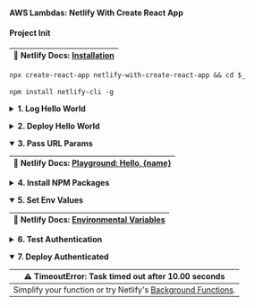 #### AWS Lambdas: Netlify With Create React App  ####

<p></p>

#### Project Init ####

<p></p>

<table>
  <thead>
    <tr><th>
      📖 Netlify Docs: <a href="https://docs.netlify.com/cli/get-started/#installation">Installation</a>
    </th></tr>
  </thead>
</table>

<p></p>

<pre><code>npx create-react-app netlify-with-create-react-app && cd $_</code></pre>

<p></p>

<pre><code>npm install netlify-cli -g</code></pre>

<p></p>

<details closed>
  <summary><strong>1. Log Hello World</strong>
  </summary>

  <p></p>

  <table>
    <thead>
      <tr><th>
        📖 Netlify Docs: <a href="https://docs.netlify.com/functions/build-with-javascript/">Build serverless functions with JavaScript</a>
      </th></tr>
    </thead>
  </table>

  <p></p>

  <table>
    <thead>
      <tr><th>
        📖 Netlify Docs: <a href="https://docs.netlify.com/cli/get-started/#get-started-with-netlify-dev">Get started with Netlify Dev</a>
      </th></tr>
    </thead>
  </table>

  <p></p>

  <table>
    <thead>
      <tr><th>
        📖 Netlify Docs: <a href="https://functions.netlify.com/playground/#hello%2C-world!">Playground: Hello, World!</a>
      </th></tr>
    </thead>
  </table>

  <p></p>

  <pre><code>netlify init</code></pre>

  <p></p>

  <img style="border-radius:10px;max-width:720px" src="../assets/netlify-init.gif"/>

  <p></p>

  <pre><code>netlify functions:create hello-world</code></pre>

  <p></p>

  <img style="border-radius:10px;max-width:720px" src="../assets/netlify-functions-error.gif"/>

  <p></p>

  <img style="border-radius:10px;max-width:420px" src="../assets/netlify-functions-folder.gif"/>

  <p></p>

  <pre><code>netlify functions:create hello-world</code></pre>

  <p></p>

  <img style="border-radius:10px;max-width:720px" src="../assets/netlify-functions-create.gif"/>

  <p></p>

  <pre><code>netlify dev</code></pre>

  <p></p>

  <img style="border-radius:10px;max-width:720px" src="../assets/netlify-dev-8888.gif"/>

  <p></p>

  <img style="border-radius:10px;max-width:720px" src="../assets/netlify-dev-hello.png"/>

  <p></p>

  <img style="border-radius:10px;max-width:720px" src="../assets/netlify-dev-200.gif"/>

  <p></p>

  <table>
    <thead>
      <tr><th>
        ⚠️ Something is already running on port xxxx.
      </th></tr>
    </thead>
    <tbody>
      <tr><td>
        <code>killall node</code> 
      </td></tr>
    </tbody>
  </table>

  <p></p>

</details>

<p></p>

<details closed>
  <summary><strong>2. Deploy Hello World</strong>
  </summary>

  <p></p>

  <pre><code>netlify deploy</code></pre>

  <p></p>

  <img style="border-radius:10px;max-width:720px" src="../assets/netlify-deploy-hello.png"/>

  <p></p>

</details>

<p></p>

<details open>
  <summary><strong>3. Pass URL Params</strong>
  </summary>

  <p></p>

  <table>
    <thead>
      <tr><th>
        📖 Netlify Docs: <a href="https://functions.netlify.com/playground/#hello%2C-%7Bname%7D">Playground: Hello, {name}</a>
      </th></tr>
    </thead>
  </table>

  <p></p>

  </details>

  <p></p>

  <details closed>
  <summary><strong>4. Install NPM Packages</strong>
  </summary>

  <p></p>

  <em>Details in progress.</em>

  <p></p>

</details>

<p></p>

<details open>
  <summary><strong>5. Set Env Values</strong>
  </summary>

  <p></p>

  <table>
    <thead>
      <tr><th>
        📖 Netlify Docs: <a href="https://docs.netlify.com/configure-builds/environment-variables/#declare-variables">Environmental Variables</a>
      </th></tr>
    </thead>
  </table>

  <p></p>

  </details>

  <p></p>

  <details closed>
  <summary><strong>6. Test Authentication</strong>
  </summary>

  <p></p>

  <em>Details in progress.</em>

  <p></p>

</details>

<p></p>

<details open>
  <summary><strong>7. Deploy Authenticated</strong>
  </summary>

  <p></p>


  <table>
    <thead>
      <tr><th>
        ⚠️ TimeoutError: Task timed out after 10.00 seconds
      </th></tr>
    </thead>
    <tbody>
      <tr><td>
        Simplify your function or try Netlify's <a href="https://docs.netlify.com/functions/background-functions/">Background Functions</a>.
      </td></tr>
    </tbody>
  </table>

  <p></p>

</details>